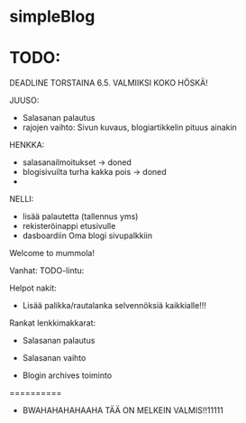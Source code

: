 simpleBlog
==========
TODO:
==========
DEADLINE TORSTAINA 6.5.
VALMIIKSI KOKO HÖSKÄ!

JUUSO:
- Salasanan palautus
- rajojen vaihto: Sivun kuvaus, blogiartikkelin pituus ainakin

HENKKA:
- salasanailmoitukset -> doned
- blogisivuilta turha kakka pois -> doned
-

NELLI:
- lisää palautetta (tallennus yms) 
- rekisteröinappi etusivulle
- dasboardiin Oma blogi sivupalkkiin


Welcome to mummola!

Vanhat:
TODO-lintu:

Helpot nakit:

- Lisää palikka/rautalanka selvennöksiä kaikkialle!!!

Rankat lenkkimakkarat:

- Salasanan palautus

- Salasanan vaihto

- Blogin archives toiminto


==========

- BWAHAHAHAHAAHA TÄÄ ON MELKEIN VALMIS!!11111 








